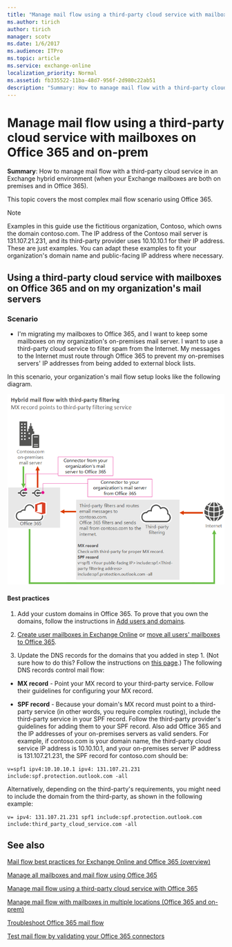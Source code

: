 ```yaml
---
title: "Manage mail flow using a third-party cloud service with mailboxes on Office 365 and on-prem"
ms.author: tirich
author: tirich
manager: scotv
ms.date: 1/6/2017
ms.audience: ITPro
ms.topic: article
ms.service: exchange-online
localization_priority: Normal
ms.assetid: fb335522-11ba-48d7-956f-2d980c22ab51
description: "Summary: How to manage mail flow with a third-party cloud service in an Exchange hybrid environment (when your Exchange mailboxes are both on premises and in Office 365)."
---
```


# Manage mail flow using a third-party cloud service with mailboxes on Office 365 and on-prem

 **Summary**: How to manage mail flow with a third-party cloud service in an Exchange hybrid environment (when your Exchange mailboxes are both on premises and in Office 365).
  
This topic covers the most complex mail flow scenario using Office 365.
  
> [!NOTE]
> Examples in this guide use the fictitious organization, Contoso, which owns the domain contoso.com. The IP address of the Contoso mail server is 131.107.21.231, and its third-party provider uses 10.10.10.1 for their IP address. These are just examples. You can adapt these examples to fit your organization's domain name and public-facing IP address where necessary. 
  
## Using a third-party cloud service with mailboxes on Office 365 and on my organization's mail servers
<a name="BKMK_HybridMailFlowWithThirdPartyFiltering"> </a>

### Scenario

- I'm migrating my mailboxes to Office 365, and I want to keep some mailboxes on my organization's on-premises mail server. I want to use a third-party cloud service to filter spam from the Internet. My messages to the Internet must route through Office 365 to prevent my on-premises servers' IP addresses from being added to external block lists.
    
In this scenario, your organization's mail flow setup looks like the following diagram.
  
![Mail flow diagram showing mail from the internet going to a third-party service then to Office 365 and then to on-premises servers. Mail from on-premises servers goes to Office 365 then to the internet (bypassing the third-party service).](../media/fc2c46f3-a1e4-45b7-845b-ff6197113673.png)
  
#### Best practices

1. Add your custom domains in Office 365. To prove that you own the domains, follow the instructions in [Add users and domains](https://go.microsoft.com/fwlink/?LinkId=708999).
    
2. [Create user mailboxes in Exchange Online](../recipients-in-exchange-online/create-user-mailboxes.md) or [move all users' mailboxes to Office 365](https://go.microsoft.com/fwlink/?LinkId=524030).
    
3. Update the DNS records for the domains that you added in step 1. (Not sure how to do this? Follow the instructions on [this page](https://go.microsoft.com/fwlink/p/?LinkID=534835).) The following DNS records control mail flow:
    
  - **MX record** - Point your MX record to your third-party service. Follow their guidelines for configuring your MX record. 
    
  - **SPF record** - Because your domain's MX record must point to a third-party service (in other words, you require complex routing), include the third-party service in your SPF record. Follow the third-party provider's guidelines for adding them to your SPF record. Also add Office 365 and the IP addresses of your on-premises servers as valid senders. For example, if contoso.com is your domain name, the third-party cloud service IP address is 10.10.10.1, and your on-premises server IP address is 131.107.21.231, the SPF record for contoso.com should be: 
    
  ```
  v=spf1 ipv4:10.10.10.1 ipv4: 131.107.21.231 include:spf.protection.outlook.com -all
  ```

Alternatively, depending on the third-party's requirements, you might need to include the domain from the third-party, as shown in the following example: 
    
  ```
  v= ipv4: 131.107.21.231 spf1 include:spf.protection.outlook.com include:third_party_cloud_service.com -all
  ```

## See also
<a name="BKMK_HybridMailFlowWithThirdPartyFiltering"> </a>

[Mail flow best practices for Exchange Online and Office 365 (overview)](mail-flow-best-practices.md)
  
[Manage all mailboxes and mail flow using Office 365](manage-mailboxes-with-office-365.md)
  
[Manage mail flow using a third-party cloud service with Office 365](manage-mail-flow-using-third-party-cloud.md)
  
[Manage mail flow with mailboxes in multiple locations (Office 365 and on-prem)](manage-mail-flow-for-multiple-locations.md)
  
[Troubleshoot Office 365 mail flow](troubleshoot-mail-flow.md)

[Test mail flow by validating your Office 365 connectors](test-mail-flow.md)

